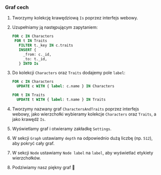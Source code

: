 ### Graf cech

1. Tworzymy kolekcję krawędziową `Is` poprzez interfejs webowy.
2. Uzupełniamy ją następującym zapytaniem:
   ```sql
   FOR c IN Characters
    FOR t IN Traits
      FILTER t._key IN c.traits
      INSERT {
        _from: c._id,
        _to: t._id,
      } INTO Is
   ```
3. Do kolekcji `Characters` oraz `Traits` dodajemy pole `label`:

   ```sql
   FOR c IN Characters
     UPDATE c WITH { label: c.name } IN Characters

   FOR t IN Traits
     UPDATE t WITH { label: t.name } IN Traits
   ```

4. Tworzymy nazwany graf `CharactersAndTraits` poprzez interfejs webowy, jako wierzchołki wybieramy kolekcje `Characters` oraz `Traits`, a jako krawędź `Is`.

5. Wyświetlamy graf i otwieramy zakładkę `Settings`.
6. W sekcji `Graph` ustawiamy `depth` na odpowiednio dużą liczbę (np. `512`), aby pokryć cały graf.
7. W sekcji `Node` ustawiamy `Node label` na `label`, aby wyświetlać etykiety wierzchołków.
8. Podziwiamy nasz piękny graf 🥳

